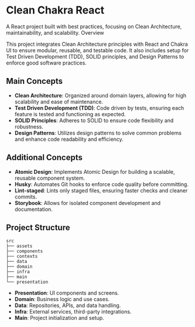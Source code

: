 # Clean Chakra React

A React project built with best practices, focusing on Clean Architecture, maintainability, and scalability.
Overview

This project integrates Clean Architecture principles with React and Chakra UI to ensure modular, reusable, and testable code. It also includes setup for Test Driven Development (TDD), SOLID principles, and Design Patterns to enforce good software practices.

## Main Concepts

* **Clean Architecture**: Organized around domain layers, allowing for high scalability and ease of maintenance.
* **Test Driven Development (TDD)**: Code driven by tests, ensuring each feature is tested and functioning as expected.
* **SOLID Principles**: Adheres to SOLID to ensure code flexibility and robustness.
* **Design Patterns**: Utilizes design patterns to solve common problems and enhance code readability and efficiency.

## Additional Concepts

* **Atomic Design**: Implements Atomic Design for building a scalable, reusable component system.
* **Husky**: Automates Git hooks to enforce code quality before committing.
* **Lint-staged**: Lints only staged files, ensuring faster checks and cleaner commits.
* **Storybook**: Allows for isolated component development and documentation.

## Project Structure
```
src
├── assets
├── components
├── contexts
├── data
├── domain
├── infra
├── main
└── presentation
```

* **Presentation**: UI components and screens.
* **Domain**: Business logic and use cases.
* **Data**: Repositories, APIs, and data handling.
* **Infra**: External services, third-party integrations.
* **Main**: Project initialization and setup.
